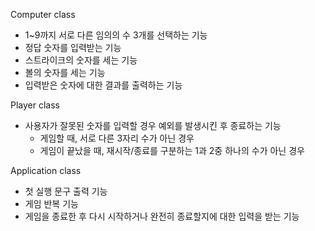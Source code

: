 Computer class
- 1~9까지 서로 다른 임의의 수 3개를 선택하는 기능
- 정답 숫자를 입력받는 기능
- 스트라이크의 숫자를 세는 기능
- 볼의 숫자를 세는 기능
- 입력받은 숫자에 대한 결과를 출력하는 기능

Player class
- 사용자가 잘못된 숫자를 입력할 경우 예외를 발생시킨 후 종료하는 기능
  - 게임할 때, 서로 다른 3자리 수가 아닌 경우
  - 게임이 끝났을 때, 재시작/종료를 구분하는 1과 2중 하나의 수가 아닌 경우


Application class
- 첫 실행 문구 출력 기능
- 게임 반복 기능
- 게임을 종료한 후 다시 시작하거나 완전히 종료할지에 대한 입력을 받는 기능


